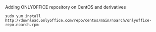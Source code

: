Adding ONLYOFFICE repository on CentOS and derivatives

```
sudo yum install http://download.onlyoffice.com/repo/centos/main/noarch/onlyoffice-repo.noarch.rpm
```
